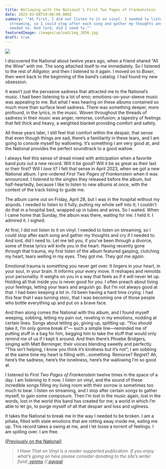 ```yaml
---
title: Wallowing with the National's First Two Pages of Frankenstein
date: 2025-03-08T19:00:00.000Z
summary: '"At first, I did not listen to it on vinyl. I needed to listen on
  streaming, so I could stop after each song and gather my thoughts and cry if I
  needed to. And lord, did I need to."'
featuredImage: /images/upload/img_1056.jpg
draft: true
---
```

![](/images/upload/img_1056.jpg)

I discovered the National about twelve years ago, when a friend shared “All the Wine” with me. The song attached itself to me immediately. So I listened to the rest of *Alligator,* and then I listened to it again. I moved on to *Boxer*, then went back to the beginning of the band’s catalog. I had found my new obsession.

It wasn’t just the pervasive sadness that attracted me to the National’s music. I had been listening to a lot of emo; emotions-on-your-sleeve music was appealing to me. But what I was hearing on these albums contained so much more than surface level sadness. There was something deeper, more profound, in the lyrics, in the music. Woven throughout the threads of sadness in their music was anger, remorse, confusion; a tapestry of feelings that felt thick and heavy, a weighted blanket providing comfort and safety.

All these years later, I still feel that comfort within the despair, that sense that even though things are sad, there’s a familiarity in these tears, and I am going to console myself by wallowing. It’s something I am very good at, and the National provides the perfect soundtrack to a good wallow.

I always feel this sense of dread mixed with anticipation when a favorite band puts out a new record. Will it be good? Will it be as great as their last or their first? Will I *love* it? I felt that sense in April 2023, when we got a new National album. I pre-ordered *First Two Pages of Frankenstein* when it was announced. I listened to the singles they released before the album, but half-heartedly, because I like to listen to new albums at once, with the context of the track listing to guide me.

The album came out on Friday, April 28, but I was in the hospital without my airpods. I needed to listen to it fully, putting my whole self into it; I couldn’t do that in a hospital bed, wrapped up in tubes and wires. So I waited. When I came home that Sunday, the album was there, waiting for me. I held it. I admired it. I sighed. 

At first, I did not listen to it on vinyl. I needed to listen on streaming, so I could stop after each song and gather my thoughts and cry if I needed to. And lord, did I need to. Let me tell you, if you’ve been through a divorce, some of these lyrics will knife you in the heart. Having recently gone through that trauma, my first listen of the album featured gasping, clutching my heart, tears welling in my eyes. They got me. They got me *again*.

Emotional trauma is something you never get over. It lingers in your heart, in your soul, in your brain. It informs your every move. It reshapes and remolds your personality. It weighs on you in a way that feels as if it will never let up. Holding all that inside you is never good for you. I often preach about living your feelings, letting your tears and anguish go. But I’m not always good at that. I had been keeping a lot in. I’d been having a hard time crying. I had this fear that I was turning stoic, that I was becoming one of those people who bottle everything up and put on a brave face.

And then along comes the National with this album, and I found myself weeping, sobbing, letting my pain out, reveling in my emotions, nodding at certain lines. Songs about letting go, giving up, splitting up. “You should take it, I’m only gonna break it”— such a simple line—reminded me of putting stuff in a bag for him, begging him to take the stuff that would only remind me of us if I kept it around. And then there’s Phoebe Bridgers, singing with Matt Berninger, their voices blending sweetly and perfectly. “This isn’t helping, I know you think it’s kindness but it’s not”; I am sobbing at the same time my heart is filling with…something. Remorse? Regret? Ah, here’s the sadness, here’s the loneliness, here’s the wallowing I’m so good at.

I listened to *First Two Pages of Frankenstein* twelve times in the space of a day. I am listening to it now. I listen on vinyl, and the sound of these incredible songs filling my living room with their sorrow is sometimes too much to bear. I listen on streaming, and I stop after certain songs to gather myself, to gain some composure. Then I’m lost in the music again, lost in the words, lost in the world this band has created for me; a world in which I’m able to let go, to purge myself of all that despair and loss and ugliness.

It takes the National to break me in the way I needed to be broken. I am a piñata, filled with stale emotions that are rotting away inside me, eating me up. This record takes a swing at me, and I let loose a torrent of feelings. I am spilling over. I am free.

[[Previously on the National](https://ihavethatonvinyl.com/liner-notes/the-nationals-boxer-waiting-for-winter-to-leave/)]



> *I Have That on Vinyl is a reader supported publication. If you enjoy what’s going on here please consider donating to the site’s writer fund:[ venmo](https://account.venmo.com/u/Michele-Catalano2659) //[ paypal](https://www.paypal.com/paypalme/goingitaloneny?country.x=US&locale.x=en_US)*
